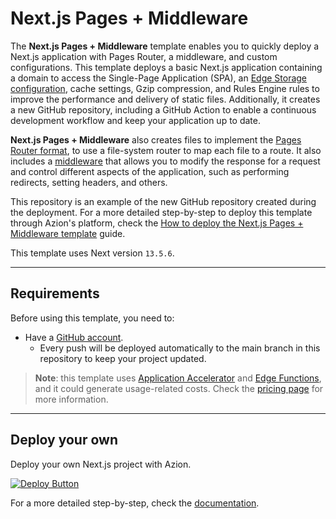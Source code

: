# Next.js Pages + Middleware 

The **Next.js Pages + Middleware** template enables you to quickly deploy a Next.js application with Pages Router, a middleware, and custom configurations. This template deploys a basic Next.js application containing a domain to access the Single-Page Application (SPA), an [Edge Storage configuration](https://www.azion.com/en/documentation/products/store/edge-storage/), cache settings, Gzip compression, and Rules Engine rules to improve the performance and delivery of static files. Additionally, it creates a new GitHub repository, including a GitHub Action to enable a continuous development workflow and keep your application up to date.
 
**Next.js Pages + Middleware** also creates files to implement the [Pages Router format](https://nextjs.org/docs/pages), to use a file-system router to map each file to a route. It also includes a [middleware](https://nextjs.org/docs/app/building-your-application/routing/middleware) that allows you to modify the response for a request and control different aspects of the application, such as performing redirects, setting headers, and others.

This repository is an example of the new GitHub repository created during the deployment. For a more detailed step-by-step to deploy this template through Azion's platform, check the [How to deploy the Next.js Pages + Middleware template](https://www.azion.com/en/documentation/products/guides/nextjs-pages-middleware/) guide.

This template uses Next version `13.5.6`.

---

## Requirements

Before using this template, you need to:

- Have a [GitHub account](https://github.com/signup).
  - Every push will be deployed automatically to the main branch in this repository to keep your project updated.

> **Note**: this template uses [Application Accelerator](https://www.azion.com/en/documentation/products/build/edge-application/application-accelerator/) and [Edge Functions](https://www.azion.com/en/documentation/products/build/edge-application/edge-functions/), and it could generate usage-related costs. Check the [pricing page](https://www.azion.com/en/pricing/) for more information.

---

## Deploy your own

Deploy your own Next.js project with Azion.

[![Deploy Button](https://www.azion.com/button/)](https://console.azion.com/create/nextjs/nextjs-pages-middleware "Deploy with Azion")

For a more detailed step-by-step, check the [documentation](https://www.azion.com/en/documentation/products/guides/nextjs-pages-middleware/).